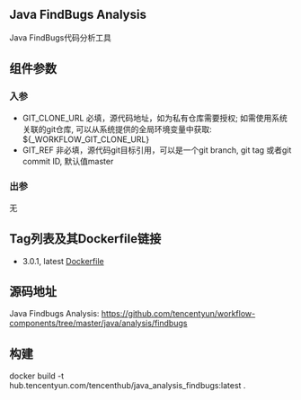 ## Java FindBugs Analysis

Java FindBugs代码分析工具

## 组件参数
### 入参
* GIT_CLONE_URL 必填，源代码地址，如为私有仓库需要授权; 如需使用系统关联的git仓库, 可以从系统提供的全局环境变量中获取: ${_WORKFLOW_GIT_CLONE_URL}
* GIT_REF 非必填，源代码git目标引用，可以是一个git branch, git tag 或者git commit ID, 默认值master

### 出参
无

## Tag列表及其Dockerfile链接
* 3.0.1, latest [Dockerfile](https://github.com/tencentyun/workflow-components/blob/eaf7ad73ec1099184bb8cc5a2cbd84909dd6c829/java/analysis/findbugs/Dockerfile)

## 源码地址

Java Findbugs Analysis: <https://github.com/tencentyun/workflow-components/tree/master/java/analysis/findbugs>

## 构建
docker build -t hub.tencentyun.com/tencenthub/java_analysis_findbugs:latest .